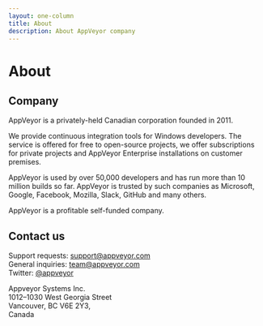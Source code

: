 ```yaml
---
layout: one-column
title: About
description: About AppVeyor company
---
```


# About

## Company

AppVeyor is a privately-held Canadian corporation founded in 2011.

We provide continuous integration tools for Windows developers. The service is offered for free to open-source projects, we offer subscriptions for private projects and AppVeyor Enterprise installations on customer premises.

AppVeyor is used by over 50,000 developers and has run more than 10 million builds so far. AppVeyor is trusted by such companies as Microsoft, Google, Facebook, Mozilla, Slack, GitHub and many others.

AppVeyor is a profitable self-funded company.

## Contact us

Support requests: [support@appveyor.com](mailto:support@appveyor.com)<br/>
General inquiries: [team@appveyor.com](mailto:team@appveyor.com)<br/>
Twitter: [@appveyor](https://twitter.com/appveyor)

Appveyor Systems Inc.<br/>
1012–1030 West Georgia Street<br/>
Vancouver, BC V6E 2Y3,<br/>
Canada
